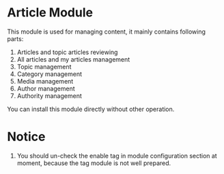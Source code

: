 Article Module
==============

This module is used for managing content, it mainly contains following parts:

1. Articles and topic articles reviewing
2. All articles and my articles management
3. Topic management
4. Category management
5. Media management
6. Author management
7. Authority management

You can install this module directly without other operation.

Notice
======

1. You should un-check the enable tag in module configuration section at moment, because the tag module is not well prepared.

